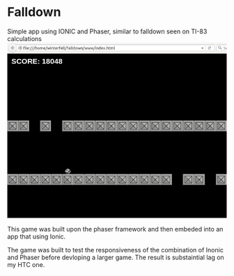 # Falldown
Simple app using IONIC and Phaser, similar to falldown seen on TI-83 calculations
![GameImage](https://raw.githubusercontent.com/cpueschel/Falldown/master/game_running.png)


This game was built upon the phaser framework and then embeded into an app that using Ionic. 

The game was built to test the responsiveness of the combination of Inonic and Phaser before devloping a larger game. The result is substaintial lag on my HTC one. 
